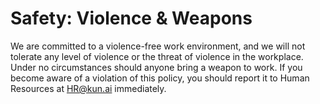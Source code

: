 # Safety: Violence & Weapons

We are committed to a violence-free work environment, and we will not tolerate any level of violence or the threat of violence in the workplace. Under no circumstances should anyone bring a weapon to work. If you become aware of a violation of this policy, you should report it to Human Resources at HR@kun.ai immediately.
